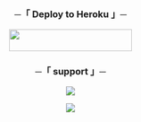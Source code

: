 



<h3 align="center">
    ─「 Deploy to Heroku 」─
</h3>

<p align="center"><a href="https://dashboard.heroku.com/new?template=https://github.com/jennyxpro21/jennybot"> <img src="https://img.shields.io/badge/Deploy%20On%20Heroku-black?style=for-the-badge&logo=heroku" width="220" height="38.45"/></a></p>




<h3 align="center">
    ─「 support 」─
</h3>

<p align="center">
<a href="https://telegram.me/jenny_support"><img src="https://img.shields.io/badge/-Support%20Group-blue.svg?style=for-the-badge&logo=Telegram"></a>
</p>

<p align="center">
<a href="https://t.me/jenny_x_01"><img src="https://img.shields.io/badge/-Support%20Channel-blue.svg?style=for-the-badge&logo=Telegram"></a>
</p>


